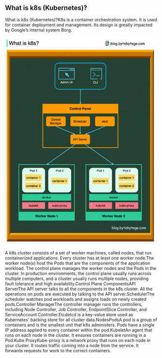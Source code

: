 ## What is k8s (Kubernetes)?
What is k8s (Kubernetes)?K8s is a container orchestration system. It is used for container deployment and management. Its design is greatly impacted by Google’s internal system Borg.<p>
  <img src="../images/k8s.jpeg" style="width: 680px" />
</p>
A k8s cluster consists of a set of worker machines, called nodes, that run containerized applications. Every cluster has at least one worker node.The worker node(s) host the Pods that are the components of the application workload. The control plane manages the worker nodes and the Pods in the cluster. In production environments, the control plane usually runs across multiple computers, and a cluster usually runs multiple nodes, providing fault tolerance and high availability.Control Plane ComponentsAPI ServerThe API server talks to all the components in the k8s cluster. All the operations on pods are executed by talking to the API server.SchedulerThe scheduler watches pod workloads and assigns loads on newly created pods.Controller ManagerThe controller manager runs the controllers, including Node Controller, Job Controller, EndpointSlice Controller, and ServiceAccount Controller.Etcdetcd is a key-value store used as Kubernetes' backing store for all cluster data.NodesPodsA pod is a group of containers and is the smallest unit that k8s administers. Pods have a single IP address applied to every container within the pod.KubeletAn agent that runs on each node in the cluster. It ensures containers are running in a Pod.Kube ProxyKube-proxy is a network proxy that runs on each node in your cluster. It routes traffic coming into a node from the service. It forwards requests for work to the correct containers.